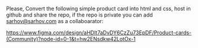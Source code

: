 Please, Convert the following simple product card into html and css, host in github and share the repo, if the repo is private you can add sarhov@sarhov.com as a collaboarator:

https://www.figma.com/design/aHDlt7aDvDY6CzZu73EpDF/Product-cards-(Community)?node-id=0-1&t=hw2ENsdkw42LotOx-1
